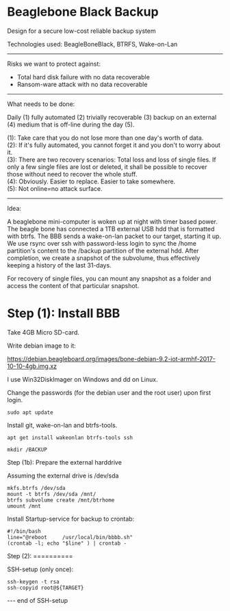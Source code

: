 # Beaglebone Black Backup

Design for a secure low-cost reliable backup system

Technologies used: BeagleBoneBlack, BTRFS, Wake-on-Lan

------------------------------------------

Risks we want to protect against: 

* Total hard disk failure with no data recoverable
* Ransom-ware attack with no data recoverable

------------------------------------------ 

What needs to be done:

Daily (1) fully automated (2) trivially recoverable (3) backup on an external
(4) medium that is off-line during the day (5).

(1): Take care that you do not lose more than one day's worth of data.  
(2): If it's fully automated, you cannot forget it and you don't to worry 
about it.  
(3): There are two recovery scenarios: Total loss and loss of single
files.  If only a few single files are lost or deleted, it shall be possible to
recover those without need to recover the whole stuff.  
(4): Obviously. Easier to replace. Easier to take somewhere.  
(5): Not online=no attack surface.

------------------------------------------

Idea:

A beaglebone mini-computer is woken up at night with timer based power. The
beagle bone has connected a 1TB external USB hdd that is formatted with btrfs.
The BBB sends a wake-on-lan packet to our target, starting it up.  We use rsync
over ssh with password-less login to sync the /home partition's content to the
/backup partition of the external hdd. After completion, we create a snapshot
of the subvolume, thus effectively keeping a history of the last 31-days. 

For recovery of single files, you can mount any snapshot as a folder and access
the content of that particular snapshot.

Step (1): Install BBB 
=========

Take 4GB Micro SD-card.

Write debian image to it:

https://debian.beagleboard.org/images/bone-debian-9.2-iot-armhf-2017-10-10-4gb.img.xz

I use Win32DiskImager on Windows and dd on Linux.

Change the passwords (for the debian user and the root user) upon first login.

    sudo apt update

Install git, wake-on-lan and btrfs-tools.

    apt get install wakeonlan btrfs-tools ssh

    mkdir /BACKUP

Step (1b): Prepare the external harddrive

Assuming the external drive is /dev/sda

    mkfs.btrfs /dev/sda
    mount -t btrfs /dev/sda /mnt/
    btrfs subvolume create /mnt/btrhome
    umount /mnt

Install Startup-service for backup to crontab: 
    
    #!/bin/bash
    line="@reboot     /usr/local/bin/bbbb.sh"
    (crontab -l; echo "$line" ) | crontab -
  
Step (2): ==========

SSH-setup (only once): 

    ssh-keygen -t rsa 
    ssh-copyid root@${TARGET}

--- end of SSH-setup

